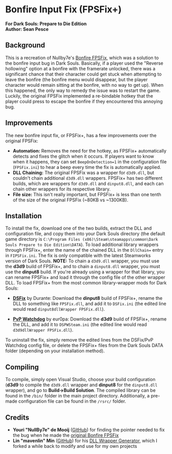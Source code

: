 # Bonfire Input Fix (FPSFix+)  
**For Dark Souls: Prepare to Die Edition**  
**Author: Sean Pesce**  


## Background  
This is a recreation of Nullby7e's [Bonfire FPSFix](https://github.com/NullBy7e/FPSFix), which was a solution to the bonfire input bug in Dark Souls. Basically, if a player used the "Reverse hollowing" option at a bonfire with the framerate unlocked, there was a significant chance that their character could get stuck when attempting to leave the bonfire (the bonfire menu would disappear, but the player character would remain sitting at the bonfire, with no way to get up). When this happened, the only way to remedy the issue was to restart the game. Luckily, the original FPSFix implemented a re-bindable hotkey that the player could press to escape the bonfire if they encountered this annoying bug.  


## Improvements  
The new bonfire input fix, or FPSFix+, has a few improvements over the original FPSFix:  

*  **Automation:** Removes the need for the hotkey, as FPSFix+ automatically detects and fixes the glitch when it occurs. If players want to know when it happens, they can set `BeepOnDetection=1` in the configuration file (`FPSFix.ini`) to hear a beep every time the fix is automatically applied.  
*  **DLL Chaining:** The original FPSFix was a wrapper for `d3d9.dll`, but couldn't chain additional `d3d9.dll` wrappers. FPSFix+ has two different builds, which are wrappers for `d3d9.dll` and `dinput8.dll`, and each can chain other wrappers for its respective library.  
*  **File size:** This isn't really important, but FPSFix+ is less than one tenth of the size of the original FPSFix (~80KB vs ~1300KB).  


## Installation  
To install the fix, download one of the two builds, extract the DLL and configuration file, and copy them into your Dark Souls directory (the default game directory is `C:\Program Files (x86)\Steam\steamapps\common\Dark Souls Prepare to Die Edition\DATA`). To load additional library wrappers through FPSFix+, enter the name of the chained DLL in the `DllChain=` entry in `FIPSFix.ini`. The fix is only compatible with the latest Steamworks version of Dark Souls. **NOTE:** To chain a `d3d9.dll` wrapper, you must use the **d3d9** build of FPSFix+, and to chain a `dinput8.dll` wrapper, you must use the **dinput8** build. If you're already using a wrapper for that library, you can rename FPSFix+ and load it through the config file of the other wrapper DLL. To load FPSFix+ from the most common library-wrapper mods for Dark Souls:   

* **[DSFix](https://github.com/PeterTh/dsfix)** by Durante: Download the **dinput8** build of FPSFix+, rename the DLL to something like `FPSFix.dll`, and add it to `DSFix.ini` (the edited line would read `dinput8dllWrapper FPSFix.dll`).  

* **[PvP Watchdog](https://www.nexusmods.com/darksouls/mods/849/)** by eur0pa: Download the **d3d9** build of FPSFix+, rename the DLL, and add it to `DSPWSteam.ini` (the edited line would read `d3d9dllWrapper FPSFix.dll`).  

To uninstall the fix, simply remove the edited lines from the DSFix/PvP Watchdog config file, or delete the FPSFix+ files from the Dark Souls DATA folder (depending on your installation method).  


## Compiling  
To compile, simply open Visual Studio, choose your build configuration (**d3d9** to compile the `d3d9.dll` wrapper and **dinput8** for the `dinput8.dll` wrapper), and go to **Build->Build Solution**. The compiled library can be found in the `/bin/` folder in the main project directory. Additionally, a pre-made configuration file can be found in the `/rsrc/` folder.  


## Credits  

* **Youri "NullBy7e" de Mooij** ([GitHub](https://github.com/nullby7e)) for finding the pointer needed to fix the bug when he made the [original Bonfire FPSFix](https://github.com/NullBy7e/FPSFix)  
* **Lin "mavenlin" Min** ([GitHub](https://github.com/mavenlin)) for his [DLL Wrapper Generator](https://github.com/mavenlin/Dll_Wrapper_Gen), which I forked a while back to modify and use for my own projects  


